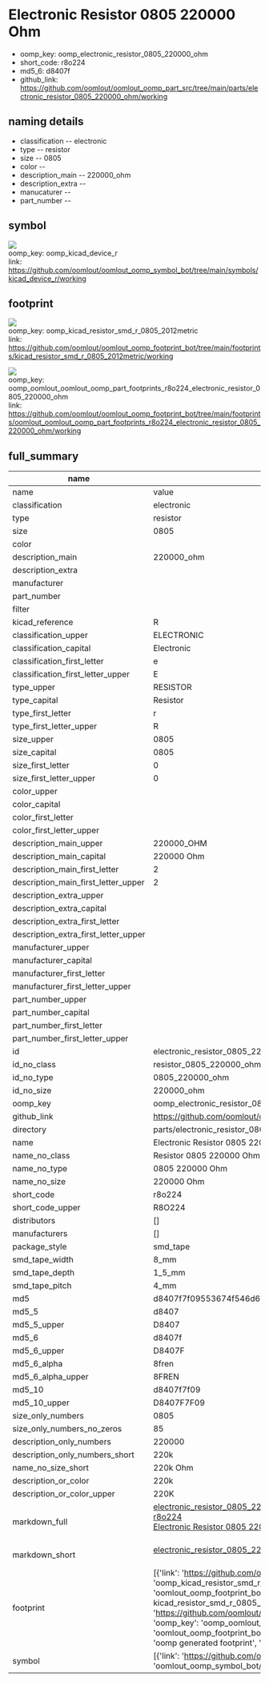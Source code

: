 # Electronic Resistor 0805 220000 Ohm

  
* oomp_key: oomp_electronic_resistor_0805_220000_ohm 
* short_code: r8o224
* md5_6: d8407f  
* github_link: https://github.com/oomlout/oomlout_oomp_part_src/tree/main/parts/electronic_resistor_0805_220000_ohm/working  
## naming details
* classification -- electronic
* type -- resistor
* size -- 0805
* color -- 
* description_main -- 220000_ohm
* description_extra -- 
* manucaturer -- 
* part_number -- 



## symbol

![](symbol/{index}/working/working_600.png)  
oomp_key: oomp_kicad_device_r  
link: https://github.com/oomlout/oomlout_oomp_symbol_bot/tree/main/symbols/kicad_device_r/working  

## footprint

![](footprint/{index}/working/working_600.png)  
oomp_key: oomp_kicad_resistor_smd_r_0805_2012metric  
link: https://github.com/oomlout/oomlout_oomp_footprint_bot/tree/main/footprints/kicad_resistor_smd_r_0805_2012metric/working  

![](footprint/{index}/working/working_600.png)  
oomp_key: oomp_oomlout_oomlout_oomp_part_footprints_r8o224_electronic_resistor_0805_220000_ohm  
link: https://github.com/oomlout/oomlout_oomp_footprint_bot/tree/main/footprints/oomlout_oomlout_oomp_part_footprints_r8o224_electronic_resistor_0805_220000_ohm/working  

## full_summary
| name | value | 
| --- | --- | 
| name | value | 
| classification | electronic | 
| type | resistor | 
| size | 0805 | 
| color |  | 
| description_main | 220000_ohm | 
| description_extra |  | 
| manufacturer |  | 
| part_number |  | 
| filter |  | 
| kicad_reference | R | 
| classification_upper | ELECTRONIC | 
| classification_capital | Electronic | 
| classification_first_letter | e | 
| classification_first_letter_upper | E | 
| type_upper | RESISTOR | 
| type_capital | Resistor | 
| type_first_letter | r | 
| type_first_letter_upper | R | 
| size_upper | 0805 | 
| size_capital | 0805 | 
| size_first_letter | 0 | 
| size_first_letter_upper | 0 | 
| color_upper |  | 
| color_capital |  | 
| color_first_letter |  | 
| color_first_letter_upper |  | 
| description_main_upper | 220000_OHM | 
| description_main_capital | 220000 Ohm | 
| description_main_first_letter | 2 | 
| description_main_first_letter_upper | 2 | 
| description_extra_upper |  | 
| description_extra_capital |  | 
| description_extra_first_letter |  | 
| description_extra_first_letter_upper |  | 
| manufacturer_upper |  | 
| manufacturer_capital |  | 
| manufacturer_first_letter |  | 
| manufacturer_first_letter_upper |  | 
| part_number_upper |  | 
| part_number_capital |  | 
| part_number_first_letter |  | 
| part_number_first_letter_upper |  | 
| id | electronic_resistor_0805_220000_ohm | 
| id_no_class | resistor_0805_220000_ohm | 
| id_no_type | 0805_220000_ohm | 
| id_no_size | 220000_ohm | 
| oomp_key | oomp_electronic_resistor_0805_220000_ohm | 
| github_link | https://github.com/oomlout/oomlout_oomp_part_src/tree/main/parts/electronic_resistor_0805_220000_ohm/working | 
| directory | parts/electronic_resistor_0805_220000_ohm | 
| name | Electronic Resistor 0805 220000 Ohm | 
| name_no_class | Resistor 0805 220000 Ohm | 
| name_no_type | 0805 220000 Ohm | 
| name_no_size | 220000 Ohm | 
| short_code | r8o224 | 
| short_code_upper | R8O224 | 
| distributors | [] | 
| manufacturers | [] | 
| package_style | smd_tape | 
| smd_tape_width | 8_mm | 
| smd_tape_depth | 1_5_mm | 
| smd_tape_pitch | 4_mm | 
| md5 | d8407f7f09553674f546d698d91765bb | 
| md5_5 | d8407 | 
| md5_5_upper | D8407 | 
| md5_6 | d8407f | 
| md5_6_upper | D8407F | 
| md5_6_alpha | 8fren | 
| md5_6_alpha_upper | 8FREN | 
| md5_10 | d8407f7f09 | 
| md5_10_upper | D8407F7F09 | 
| size_only_numbers | 0805 | 
| size_only_numbers_no_zeros | 85 | 
| description_only_numbers | 220000 | 
| description_only_numbers_short | 220k | 
| name_no_size_short | 220k Ohm | 
| description_or_color | 220k | 
| description_or_color_upper | 220K | 
| markdown_full | [electronic_resistor_0805_220000_ohm](https://github.com/oomlout/oomlout_oomp_part_src/tree/main/parts/electronic_resistor_0805_220000_ohm/working)<br>[r8o224](https://github.com/oomlout/oomlout_oomp_part_src/tree/main/parts/electronic_resistor_0805_220000_ohm/working)<br>[Electronic Resistor 0805 220000 Ohm](https://github.com/oomlout/oomlout_oomp_part_src/tree/main/parts/electronic_resistor_0805_220000_ohm/working)<br><br> | 
| markdown_short | [electronic_resistor_0805_220000_ohm](https://github.com/oomlout/oomlout_oomp_part_src/tree/main/parts/electronic_resistor_0805_220000_ohm/working)<br><br> | 
| footprint | [{'link': 'https://github.com/oomlout/oomlout_oomp_footprint_bot/tree/main/foootprntss/kicad_resistor_smd_r_0805_2012metric', 'oomp_key': 'oomp_kicad_resistor_smd_r_0805_2012metric', 'directory': 'oomlout_oomp_footprint_bot/footprints/kicad_resistor_smd_r_0805_2012metric//working/working.kicad_mod', 'note': 'source footprint kicad_resistor_smd_r_0805_2012metric', 'index': 0}, {'link': 'https://github.com/oomlout/oomlout_oomp_footprint_bot/tree/main/foootprntss/oomlout_oomlout_oomp_part_footprints_r8o224_electronic_resistor_0805_220000_ohm', 'oomp_key': 'oomp_oomlout_oomlout_oomp_part_footprints_r8o224_electronic_resistor_0805_220000_ohm', 'directory': 'oomlout_oomp_footprint_bot/footprints/oomlout_oomlout_oomp_part_footprints_r8o224_electronic_resistor_0805_220000_ohm//working/working.kicad_mod', 'note': 'oomp generated footprint', 'index': 1}] | 
| symbol | [{'link': 'https://github.com/oomlout/oomlout_oomp_symbol_bot/tree/main/symbols/kicad_device_r', 'oomp_key': 'oomp_kicad_device_r', 'directory': 'oomlout_oomp_symbol_bot/symbols/kicad_device_r//working/working.kicad_sym', 'index': 0}] | 
